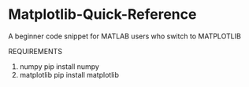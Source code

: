 # Matplotlib-Quick-Reference
A beginner code snippet for MATLAB users who switch to MATPLOTLIB

REQUIREMENTS
1) numpy
pip install numpy
2) matplotlib
pip install matplotlib
